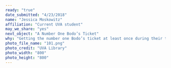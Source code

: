 ```yaml
---
ready: "true"
date_submitted: "4/23/2018"
name: "Jessica Moskowitz"
affiliation: "Current UVA student"
may_we_share: "yes"
next_object: "A Number One Bodo’s Ticket"
why: "Getting the number one Bodo’s ticket at least once during their time at UVA is a goal of many students; the feat consistently makes an appearance on the list of things for 4th years to do before they graduate. The ticket also signifies the institution of Bodo’s in general, a favorite place on the corner for student’s to stop for a bite to eat. Bodo’s can also be found all over Grounds: given out on the Lawn by various student organizations, provided as a gameday breakfast option for the Cavalier Marching Band, offered as an incentive to come to CIO interest meetings, etc."
photo_file_name: "101.png"
photo_credit: "UVA Library"
photo_width: "800"
photo_height: "800"
---
```

